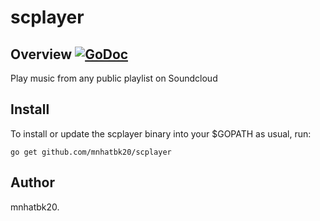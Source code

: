 # scplayer

## Overview [![GoDoc](https://godoc.org/github.com/mnhatbk20/scplayer?status.svg)](https://godoc.org/github.com/mnhatbk20/scplayer)

Play music from any public playlist on Soundcloud

## Install
To install or update the scplayer binary into your $GOPATH as usual, run:
```
go get github.com/mnhatbk20/scplayer
```

## Author

mnhatbk20.

